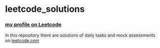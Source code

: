 # leetcode_solutions
### [my profile on Leetcode](https://leetcode.com/vskesha/)


In this repository there are solutions of daily tasks and mock assessments on [leetcode.com](https://leetcode.com/)

